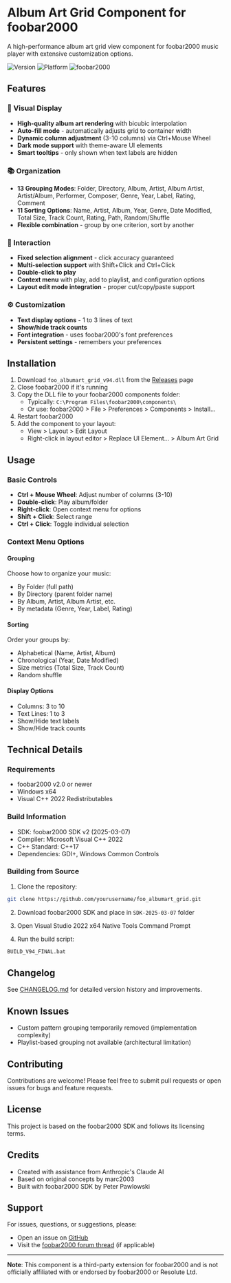 # Album Art Grid Component for foobar2000

A high-performance album art grid view component for foobar2000 music player with extensive customization options.

![Version](https://img.shields.io/badge/version-9.4.0-blue)
![Platform](https://img.shields.io/badge/platform-Windows%20x64-lightgrey)
![foobar2000](https://img.shields.io/badge/foobar2000-v2.0+-green)

## Features

### 🎨 Visual Display
- **High-quality album art rendering** with bicubic interpolation
- **Auto-fill mode** - automatically adjusts grid to container width
- **Dynamic column adjustment** (3-10 columns) via Ctrl+Mouse Wheel
- **Dark mode support** with theme-aware UI elements
- **Smart tooltips** - only shown when text labels are hidden

### 📚 Organization
- **13 Grouping Modes**: Folder, Directory, Album, Artist, Album Artist, Artist/Album, Performer, Composer, Genre, Year, Label, Rating, Comment
- **11 Sorting Options**: Name, Artist, Album, Year, Genre, Date Modified, Total Size, Track Count, Rating, Path, Random/Shuffle
- **Flexible combination** - group by one criterion, sort by another

### 🎯 Interaction
- **Fixed selection alignment** - click accuracy guaranteed
- **Multi-selection support** with Shift+Click and Ctrl+Click
- **Double-click to play**
- **Context menu** with play, add to playlist, and configuration options
- **Layout edit mode integration** - proper cut/copy/paste support

### ⚙️ Customization
- **Text display options** - 1 to 3 lines of text
- **Show/hide track counts**
- **Font integration** - uses foobar2000's font preferences
- **Persistent settings** - remembers your preferences

## Installation

1. Download `foo_albumart_grid_v94.dll` from the [Releases](https://github.com/yourusername/foo_albumart_grid/releases) page
2. Close foobar2000 if it's running
3. Copy the DLL file to your foobar2000 components folder:
   - Typically: `C:\Program Files\foobar2000\components\`
   - Or use: foobar2000 > File > Preferences > Components > Install...
4. Restart foobar2000
5. Add the component to your layout:
   - View > Layout > Edit Layout
   - Right-click in layout editor > Replace UI Element... > Album Art Grid

## Usage

### Basic Controls
- **Ctrl + Mouse Wheel**: Adjust number of columns (3-10)
- **Double-click**: Play album/folder
- **Right-click**: Open context menu for options
- **Shift + Click**: Select range
- **Ctrl + Click**: Toggle individual selection

### Context Menu Options

#### Grouping
Choose how to organize your music:
- By Folder (full path)
- By Directory (parent folder name)
- By Album, Artist, Album Artist, etc.
- By metadata (Genre, Year, Label, Rating)

#### Sorting
Order your groups by:
- Alphabetical (Name, Artist, Album)
- Chronological (Year, Date Modified)
- Size metrics (Total Size, Track Count)
- Random shuffle

#### Display Options
- Columns: 3 to 10
- Text Lines: 1 to 3
- Show/Hide text labels
- Show/Hide track counts

## Technical Details

### Requirements
- foobar2000 v2.0 or newer
- Windows x64
- Visual C++ 2022 Redistributables

### Build Information
- SDK: foobar2000 SDK v2 (2025-03-07)
- Compiler: Microsoft Visual C++ 2022
- C++ Standard: C++17
- Dependencies: GDI+, Windows Common Controls

### Building from Source

1. Clone the repository:
```bash
git clone https://github.com/yourusername/foo_albumart_grid.git
```

2. Download foobar2000 SDK and place in `SDK-2025-03-07` folder

3. Open Visual Studio 2022 x64 Native Tools Command Prompt

4. Run the build script:
```bash
BUILD_V94_FINAL.bat
```

## Changelog

See [CHANGELOG.md](CHANGELOG.md) for detailed version history and improvements.

## Known Issues

- Custom pattern grouping temporarily removed (implementation complexity)
- Playlist-based grouping not available (architectural limitation)

## Contributing

Contributions are welcome! Please feel free to submit pull requests or open issues for bugs and feature requests.

## License

This project is based on the foobar2000 SDK and follows its licensing terms.

## Credits

- Created with assistance from Anthropic's Claude AI
- Based on original concepts by marc2003
- Built with foobar2000 SDK by Peter Pawlowski

## Support

For issues, questions, or suggestions, please:
- Open an issue on [GitHub](https://github.com/yourusername/foo_albumart_grid/issues)
- Visit the [foobar2000 forum thread](#) (if applicable)

---

**Note**: This component is a third-party extension for foobar2000 and is not officially affiliated with or endorsed by foobar2000 or Resolute Ltd.